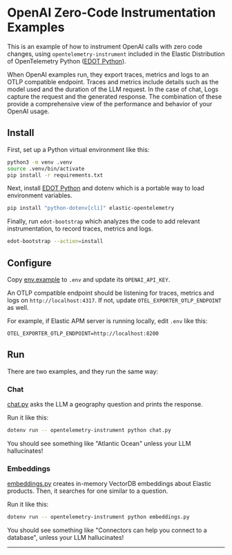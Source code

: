 # OpenAI Zero-Code Instrumentation Examples

This is an example of how to instrument OpenAI calls with zero code changes,
using `opentelemetry-instrument` included in the Elastic Distribution of
OpenTelemetry Python ([EDOT Python][edot-python]).

When OpenAI examples run, they export traces, metrics and logs to an OTLP
compatible endpoint. Traces and metrics include details such as the model used
and the duration of the LLM request. In the case of chat, Logs capture the
request and the generated response. The combination of these provide a
comprehensive view of the performance and behavior of your OpenAI usage.

## Install

First, set up a Python virtual environment like this:
```bash
python3 -m venv .venv
source .venv/bin/activate
pip install -r requirements.txt
```

Next, install [EDOT Python][edot-python] and dotenv which is a portable way to
load environment variables.
```bash
pip install "python-dotenv[cli]" elastic-opentelemetry
```

Finally, run `edot-bootstrap` which analyzes the code to add relevant
instrumentation, to record traces, metrics and logs.
```bash
edot-bootstrap --action=install
```

## Configure

Copy [env.example](env.example) to `.env` and update its `OPENAI_API_KEY`.

An OTLP compatible endpoint should be listening for traces, metrics and logs on
`http://localhost:4317`. If not, update `OTEL_EXPORTER_OTLP_ENDPOINT` as well.

For example, if Elastic APM server is running locally, edit `.env` like this:
```
OTEL_EXPORTER_OTLP_ENDPOINT=http://localhost:8200
```

## Run

There are two examples, and they run the same way:

### Chat

[chat.py](chat.py) asks the LLM a geography question and prints the response.

Run it like this:
```bash
dotenv run -- opentelemetry-instrument python chat.py
```

You should see something like "Atlantic Ocean" unless your LLM hallucinates!

### Embeddings


[embeddings.py](embeddings.py) creates in-memory VectorDB embeddings about
Elastic products. Then, it searches for one similar to a question.

Run it like this:
```bash
dotenv run -- opentelemetry-instrument python embeddings.py
```

You should see something like "Connectors can help you connect to a database",
unless your LLM hallucinates!

---

[edot-python]: https://github.com/elastic/elastic-otel-python/blob/main/docs/get-started.md
